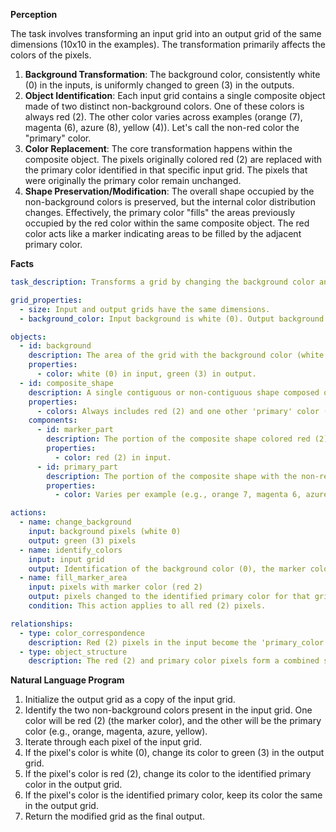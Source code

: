**Perception**

The task involves transforming an input grid into an output grid of the same dimensions (10x10 in the examples). The transformation primarily affects the colors of the pixels.

1.  **Background Transformation**: The background color, consistently white (0) in the inputs, is uniformly changed to green (3) in the outputs.
2.  **Object Identification**: Each input grid contains a single composite object made of two distinct non-background colors. One of these colors is always red (2). The other color varies across examples (orange (7), magenta (6), azure (8), yellow (4)). Let's call the non-red color the "primary" color.
3.  **Color Replacement**: The core transformation happens within the composite object. The pixels originally colored red (2) are replaced with the primary color identified in that specific input grid. The pixels that were originally the primary color remain unchanged.
4.  **Shape Preservation/Modification**: The overall shape occupied by the non-background colors is preserved, but the internal color distribution changes. Effectively, the primary color "fills" the areas previously occupied by the red color within the same composite object. The red color acts like a marker indicating areas to be filled by the adjacent primary color.

**Facts**


```yaml
task_description: Transforms a grid by changing the background color and filling 'marker' colored areas within shapes with the shape's primary color.

grid_properties:
  - size: Input and output grids have the same dimensions.
  - background_color: Input background is white (0). Output background is green (3).

objects:
  - id: background
    description: The area of the grid with the background color (white 0 in input).
    properties:
      - color: white (0) in input, green (3) in output.
  - id: composite_shape
    description: A single contiguous or non-contiguous shape composed of two non-background colors.
    properties:
      - colors: Always includes red (2) and one other 'primary' color (e.g., orange, magenta, azure, yellow).
    components:
      - id: marker_part
        description: The portion of the composite shape colored red (2).
        properties:
          - color: red (2) in input.
      - id: primary_part
        description: The portion of the composite shape with the non-red color.
        properties:
          - color: Varies per example (e.g., orange 7, magenta 6, azure 8, yellow 4) - referred to as 'primary_color'.

actions:
  - name: change_background
    input: background pixels (white 0)
    output: green (3) pixels
  - name: identify_colors
    input: input grid
    output: Identification of the background color (0), the marker color (2), and the primary color (the other non-zero color).
  - name: fill_marker_area
    input: pixels with marker color (red 2)
    output: pixels changed to the identified primary color for that grid.
    condition: This action applies to all red (2) pixels.

relationships:
  - type: color_correspondence
    description: Red (2) pixels in the input become the 'primary_color' in the output. The 'primary_color' pixels remain the same. White (0) pixels become green (3).
  - type: object_structure
    description: The red (2) and primary color pixels form a combined shape in the input. The transformation modifies the color composition of this shape.
```


**Natural Language Program**

1.  Initialize the output grid as a copy of the input grid.
2.  Identify the two non-background colors present in the input grid. One color will be red (2) (the marker color), and the other will be the primary color (e.g., orange, magenta, azure, yellow).
3.  Iterate through each pixel of the input grid.
4.  If the pixel's color is white (0), change its color to green (3) in the output grid.
5.  If the pixel's color is red (2), change its color to the identified primary color in the output grid.
6.  If the pixel's color is the identified primary color, keep its color the same in the output grid.
7.  Return the modified grid as the final output.